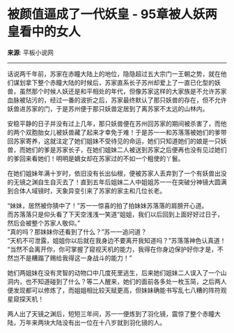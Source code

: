 # 被颜值逼成了一代妖皇 - 95章被人妖两皇看中的女人

**来源**: 平板小说网

---

话说两千年前，苏家在赤瞳大陆上的地位，隐隐超过五大宗门一王朝之势，就在他们谋划拿下整个赤瞳大陆的时候后，苏家直系长子苏州却爱上了一直已化型的妖兽，虽然那个时候人妖还是和平相处的年代，但像苏家这样的大家族是不允许苏家血脉被玷污的，经过一番的波折之后，苏家最终默认了那只妖兽的存在，但不允许妖兽进苏家的门，于是苏州便于那只妖兽定居到了离苏家不太远的山林内。

安稳平静的日子并没有过上几年，那只妖兽便在苏州回苏家的期间被杀害了，而他的两个双胞胎女儿被妖兽藏了起来才幸免于难！于是苏一一和苏落落被她们的爹带回苏家寄养，这就注定了她们姐妹不受待见的命运，她们只知道她们的娘是一只妖兽，而她们的爹是苏家长子，在她们姐妹二人被送到苏家之后便再也没有见过她们的爹回来看她们！明明是嫡女却在苏家过的不如一个粗使的丫鬟。

在她们姐妹年满十岁时，依旧没有长出仙根，便被苏家人丢弃到了一个有妖兽出没的无镜之渊自生自灭去了！直到五年后姐妹二人中姐姐苏一一在突破分神镜大圆满到合体人域镜时，天象异变引来了苏家的家主和几位长老。

“妹妹，居然被你猜中了！”苏一一惊喜的拍了拍妹妹苏落落的肩膀开心道。  
而苏落落只是仰头看了下天空浅浅一笑道“姐姐，我们以后回到上面好好过日子，然后会被整个苏家人敬仰。”  
“真的吗？那妹妹你还看到了什么？”苏一一追问道？  
“天机不可泄露，姐姐你以后就在我身边不要离开我知道吗？”苏落落神色认真道！  
“当然不会离开你，你可掌握了窥视天机的能力，我得在你身边保护好你才是，不然岂不是糟蹋了赐给我得这一身战斗的能力！”

她们两姐妹在没有灵智的动物口中几度死里逃生，后来她们姐妹二人误入了一个山洞内，也不知道碰到了什么？等二人醒来，她们的面前各多处一枚玉简，之后两人便发现都可以修炼了，而姐姐相比较天赋更高，但妹妹确能书写乱七八糟的阵符观星窥探天机！

两人出了天镜之渊后，短短三年间，苏一一便炼到了羽化镜，震惊了整个赤瞳大陆，万年来两块大陆没有出一位在十八岁就到羽化镜的人。
